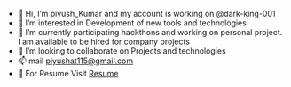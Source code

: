 - 👋 Hi, I’m piyush_Kumar and my account is working on @dark-king-001
- 👀 I’m interested in Development of new tools and technologies
- 🌱 I’m currently participating hackthons and working on personal project. I am available to be hired for company projects
- 💞️ I’m looking to collaborate on Projects and technologies
- 📫 mail piyushat115@gmail.com
- 🧾 For Resume Visit [Resume](https://ipiyushkumar.github.io/Portfolio/Resume.html)
